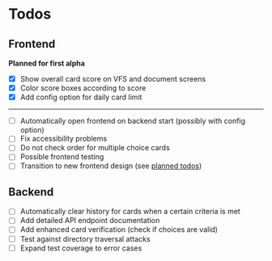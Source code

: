 # Todos

## Frontend

**Planned for first alpha**

- [x] Show overall card score on VFS and document screens
- [x] Color score boxes according to score
- [x] Add config option for daily card limit

---

- [ ] Automatically open frontend on backend start (possibly with config option)
- [ ] Fix accessibility problems
- [ ] Do not check order for multiple choice cards
- [ ] Possible frontend testing
- [ ] Transition to new frontend design (see [planned todos](../TODOS.md))

## Backend

- [ ] Automatically clear history for cards when a certain criteria is met
- [ ] Add detailed API endpoint documentation
- [ ] Add enhanced card verification (check if choices are valid)
- [ ] Test against directory traversal attacks
- [ ] Expand test coverage to error cases
